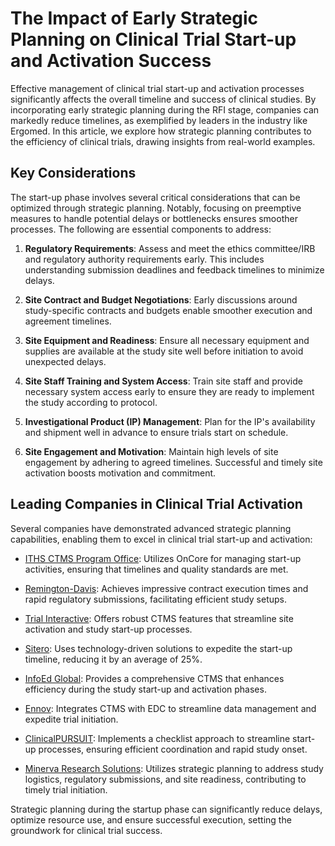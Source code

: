 # The Impact of Early Strategic Planning on Clinical Trial Start-up and Activation Success

Effective management of clinical trial start-up and activation processes significantly affects the overall timeline and success of clinical studies. By incorporating early strategic planning during the RFI stage, companies can markedly reduce timelines, as exemplified by leaders in the industry like Ergomed. In this article, we explore how strategic planning contributes to the efficiency of clinical trials, drawing insights from real-world examples.

## Key Considerations

The start-up phase involves several critical considerations that can be optimized through strategic planning. Notably, focusing on preemptive measures to handle potential delays or bottlenecks ensures smoother processes. The following are essential components to address:

1. **Regulatory Requirements**: Assess and meet the ethics committee/IRB and regulatory authority requirements early. This includes understanding submission deadlines and feedback timelines to minimize delays.
   
2. **Site Contract and Budget Negotiations**: Early discussions around study-specific contracts and budgets enable smoother execution and agreement timelines.
   
3. **Site Equipment and Readiness**: Ensure all necessary equipment and supplies are available at the study site well before initiation to avoid unexpected delays.

4. **Site Staff Training and System Access**: Train site staff and provide necessary system access early to ensure they are ready to implement the study according to protocol.
   
5. **Investigational Product (IP) Management**: Plan for the IP's availability and shipment well in advance to ensure trials start on schedule.

6. **Site Engagement and Motivation**: Maintain high levels of site engagement by adhering to agreed timelines. Successful and timely site activation boosts motivation and commitment.

## Leading Companies in Clinical Trial Activation

Several companies have demonstrated advanced strategic planning capabilities, enabling them to excel in clinical trial start-up and activation:

- [ITHS CTMS Program Office](/dir/iths_ctms_program_office): Utilizes OnCore for managing start-up activities, ensuring that timelines and quality standards are met.
  
- [Remington-Davis](/dir/remington-davis): Achieves impressive contract execution times and rapid regulatory submissions, facilitating efficient study setups.

- [Trial Interactive](/dir/trial_interactive): Offers robust CTMS features that streamline site activation and study start-up processes.

- [Sitero](/dir/sitero): Uses technology-driven solutions to expedite the start-up timeline, reducing it by an average of 25%.

- [InfoEd Global](/dir/infoed_global): Provides a comprehensive CTMS that enhances efficiency during the study start-up and activation phases.

- [Ennov](/dir/ennov): Integrates CTMS with EDC to streamline data management and expedite trial initiation.

- [ClinicalPURSUIT](/dir/clinicalpursuit): Implements a checklist approach to streamline start-up processes, ensuring efficient coordination and rapid study onset.

- [Minerva Research Solutions](/dir/minerva_research_solutions): Utilizes strategic planning to address study logistics, regulatory submissions, and site readiness, contributing to timely trial initiation.

Strategic planning during the startup phase can significantly reduce delays, optimize resource use, and ensure successful execution, setting the groundwork for clinical trial success.
